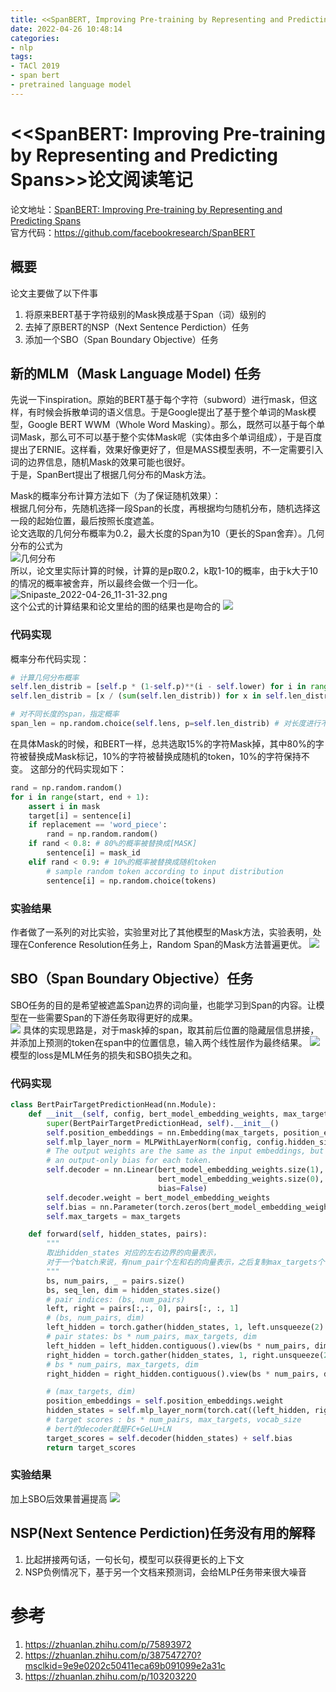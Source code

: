 ```yaml
---
title: <<SpanBERT, Improving Pre-training by Representing and Predicting Spans>>论文阅读笔记
date: 2022-04-26 10:48:14
categories:
- nlp
tags:
- TACl 2019
- span bert
- pretrained language model
---
```

# \<\<SpanBERT: Improving Pre-training by Representing and Predicting Spans\>\>论文阅读笔记
论文地址：[SpanBERT: Improving Pre-training by Representing and Predicting Spans](https://arxiv.org/abs/1907.10529)  
官方代码：https://github.com/facebookresearch/SpanBERT

## 概要
论文主要做了以下件事  
1. 将原来BERT基于字符级别的Mask换成基于Span（词）级别的
2. 去掉了原BERT的NSP（Next Sentence Perdiction）任务
3. 添加一个SBO（Span Boundary Objective）任务

## 新的MLM（Mask Language Model) 任务
先说一下inspiration。原始的BERT基于每个字符（subword）进行mask，但这样，有时候会拆散单词的语义信息。于是Google提出了基于整个单词的Mask模型，Google BERT WWM（Whole Word Masking）。那么，既然可以基于每个单词Mask，那么可不可以基于整个实体Mask呢（实体由多个单词组成），于是百度提出了ERNIE。这样看，效果好像更好了，但是MASS模型表明，不一定需要引入词的边界信息，随机Mask的效果可能也很好。  
于是，SpanBert提出了根据几何分布的Mask方法。

Mask的概率分布计算方法如下（为了保证随机效果）：  
根据几何分布，先随机选择一段Span的长度，再根据均匀随机分布，随机选择这一段的起始位置，最后按照长度遮盖。  
论文选取的几何分布概率为0.2，最大长度的Span为10（更长的Span舍弃）。几何分布的公式为  
![几何分布](https://bkimg.cdn.bcebos.com/formula/7c20672eab7d7f90571734166b7a3f42.svg)  
所以，论文里实际计算的时候，计算的是p取0.2，k取1-10的概率，由于k大于10的情况的概率被舍弃，所以最终会做一个归一化。 
![Snipaste_2022-04-26_11-31-32.png](https://s2.loli.net/2022/04/26/l3E6GPO4YKkLred.png)  
这个公式的计算结果和论文里给的图的结果也是吻合的
![](https://pic3.zhimg.com/80/v2-4b4d741e7adc751874299a7e2ce3e252_1440w.jpg)  

### 代码实现
概率分布代码实现：
``` python
# 计算几何分布概率
self.len_distrib = [self.p * (1-self.p)**(i - self.lower) for i in range(self.lower, self.upper + 1)] if self.p >= 0 else None
self.len_distrib = [x / (sum(self.len_distrib)) for x in self.len_distrib]

# 对不同长度的span，指定概率
span_len = np.random.choice(self.lens, p=self.len_distrib) # 对长度进行不同权重的抽样，有放回
```

在具体Mask的时候，和BERT一样，总共选取15%的字符Mask掉，其中80%的字符被替换成Mask标记，10%的字符被替换成随机的token，10%的字符保持不变。
这部分的代码实现如下：
``` python
rand = np.random.random()
for i in range(start, end + 1):
    assert i in mask
    target[i] = sentence[i]
    if replacement == 'word_piece':
        rand = np.random.random()
    if rand < 0.8: # 80%的概率被替换成[MASK]
        sentence[i] = mask_id
    elif rand < 0.9: # 10%的概率被替换成随机token
        # sample random token according to input distribution
        sentence[i] = np.random.choice(tokens)
```

### 实验结果
作者做了一系列的对比实验，实验里对比了其他模型的Mask方法，实验表明，处理在Conference Resolution任务上，Random Span的Mask方法普遍更优。
![](https://pic4.zhimg.com/80/v2-0b78ddcb47528cef8a81dba7c1ab1f17_1440w.jpg)

## SBO（Span Boundary Objective）任务
SBO任务的目的是希望被遮盖Span边界的词向量，也能学习到Span的内容。让模型在一些需要Span的下游任务取得更好的成果。  
![](https://pic4.zhimg.com/80/v2-38328bde767c733e90bd76af091a5d6b_1440w.jpg)
具体的实现思路是，对于mask掉的span，取其前后位置的隐藏层信息拼接，并添加上预测的token在span中的位置信息，输入两个线性层作为最终结果。
![](https://pic4.zhimg.com/80/v2-8a5bec12575460bfe928a925c20053ab_1440w.jpg)  
模型的loss是MLM任务的损失和SBO损失之和。

### 代码实现
``` python
class BertPairTargetPredictionHead(nn.Module):
    def __init__(self, config, bert_model_embedding_weights, max_targets=20, position_embedding_size=200):
        super(BertPairTargetPredictionHead, self).__init__()
        self.position_embeddings = nn.Embedding(max_targets, position_embedding_size)
        self.mlp_layer_norm = MLPWithLayerNorm(config, config.hidden_size * 2 + position_embedding_size)
        # The output weights are the same as the input embeddings, but there is
        # an output-only bias for each token.
        self.decoder = nn.Linear(bert_model_embedding_weights.size(1),
                                 bert_model_embedding_weights.size(0),
                                 bias=False)
        self.decoder.weight = bert_model_embedding_weights
        self.bias = nn.Parameter(torch.zeros(bert_model_embedding_weights.size(0)))
        self.max_targets = max_targets

    def forward(self, hidden_states, pairs):
        """
        取出hidden_states 对应的左右边界的向量表示，
        对于一个batch来说，有num_pair个左和右的向量表示，之后复制max_targets个，和位置拼接，送入解码器。
        """
        bs, num_pairs, _ = pairs.size()
        bs, seq_len, dim = hidden_states.size()
        # pair indices: (bs, num_pairs)
        left, right = pairs[:,:, 0], pairs[:, :, 1]
        # (bs, num_pairs, dim)
        left_hidden = torch.gather(hidden_states, 1, left.unsqueeze(2).repeat(1, 1, dim))
        # pair states: bs * num_pairs, max_targets, dim
        left_hidden = left_hidden.contiguous().view(bs * num_pairs, dim).unsqueeze(1).repeat(1, self.max_targets, 1)
        right_hidden = torch.gather(hidden_states, 1, right.unsqueeze(2).repeat(1, 1, dim))
        # bs * num_pairs, max_targets, dim
        right_hidden = right_hidden.contiguous().view(bs * num_pairs, dim).unsqueeze(1).repeat(1, self.max_targets, 1)

        # (max_targets, dim)
        position_embeddings = self.position_embeddings.weight
        hidden_states = self.mlp_layer_norm(torch.cat((left_hidden, right_hidden, position_embeddings.unsqueeze(0).repeat(bs * num_pairs, 1, 1)), -1))
        # target scores : bs * num_pairs, max_targets, vocab_size
        # bert的decoder就是FC+GeLU+LN
        target_scores = self.decoder(hidden_states) + self.bias
        return target_scores
```

### 实验结果
加上SBO后效果普遍提高
![](https://pic4.zhimg.com/80/v2-2229a8e0f916045940f4cf0cd3e2dfaf_1440w.png)

## NSP(Next Sentence Perdiction)任务没有用的解释
1. 比起拼接两句话，一句长句，模型可以获得更长的上下文
2. NSP负例情况下，基于另一个文档来预测词，会给MLP任务带来很大噪音

# 参考
1. https://zhuanlan.zhihu.com/p/75893972
2. https://zhuanlan.zhihu.com/p/387547270?msclkid=9e9e0202c50411eca69b091099e2a31c
3. https://zhuanlan.zhihu.com/p/103203220